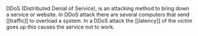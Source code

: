 DDoS (Distributed Denial of Service), is an attacking method to bring down a service or website. In DDoS attack there are several computers that send [[traffic]] to overload a system. In a DDoS attack the [[latency]] of the victim goes up this causes the service not to work.